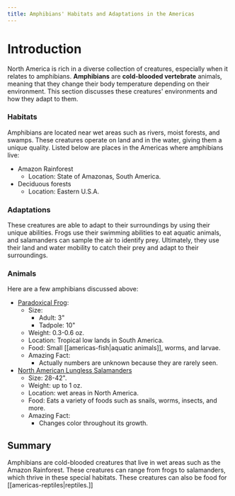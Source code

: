 ```yaml
---
title: Amphibians' Habitats and Adaptations in the Americas
---
```

# Introduction

North America is rich in a diverse collection of creatures, especially when it relates to amphibians. **Amphibians** are **cold-blooded vertebrate** animals, meaning that they change their body temperature depending on their environment. This section discusses these creatures' environments and how they adapt to them.
### Habitats

Amphibians are located near wet areas such as rivers, moist forests, and swamps. These creatures operate on land and in the water, giving them a unique quality. Listed below are places in the Americas where amphibians live:

- Amazon Rainforest  
	- Location: State of Amazonas, South America.
- Deciduous forests  
	- Location: Eastern U.S.A.
### Adaptations

These creatures are able to adapt to their surroundings by using their unique abilities. Frogs use their swimming abilities to eat aquatic animals, and salamanders can sample the air to identify prey. Ultimately, they use their land and water mobility to catch their prey and adapt to their surroundings.
### Animals

Here are a few amphibians discussed above:
- [Paradoxical Frog](https://tse4.mm.bing.net/th/id/OIP.vGBVaxbAohJKtCBrtjOPBgHaE7?rs=1&pid=ImgDetMain&o=7&rm=3):
	- Size: 
		- Adult: 3"
		- Tadpole: 10"
	- Weight: 0.3-0.6 oz.
	- Location: Tropical low lands in South America.
	- Food: Small [[americas-fish|aquatic animals]], worms, and larvae.
	- Amazing Fact: 
		- Actually numbers are unknown because they are rarely seen.
- [North American Lungless Salamanders](https://tse1.explicit.bing.net/th/id/OIP.Aj2oHWWOnvQqSsDPME3ZVQHaEW?rs=1&pid=ImgDetMain&o=7&rm=3)
	- Size: 28-42".
	- Weight: up to 1 oz.
	- Location: wet areas in North America.
	- Food: Eats a variety of foods such as snails, worms, insects, and more.
	- Amazing Fact: 
		- Changes color throughout its growth.
## Summary

Amphibians are cold-blooded creatures that live in wet areas such as the Amazon Rainforest. These creatures can range from frogs to salamanders, which thrive in these special habitats. These creatures can also be food for [[americas-reptiles|reptiles.]]